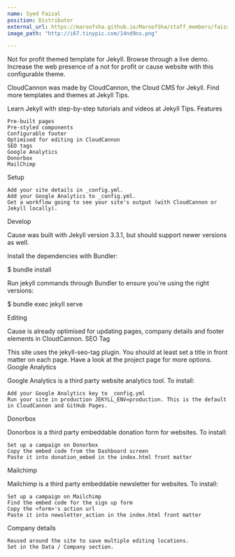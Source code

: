 ```yaml
---
name: Syed Faizal
position: Distributor
external_url: https://maroofsha.github.io/MaroofSha/staff_members/faizal/
image_path: "http://i67.tinypic.com/14nd9ns.png"

---
```



Not for profit themed template for Jekyll. Browse through a live demo. Increase the web presence of a not for profit or cause website with this configurable theme.

CloudCannon was made by CloudCannon, the Cloud CMS for Jekyll. Find more templates and themes at Jekyll Tips.

Learn Jekyll with step-by-step tutorials and videos at Jekyll Tips.
Features

    Pre-built pages
    Pre-styled components
    Configurable footer
    Optimised for editing in CloudCannon
    SEO tags
    Google Analytics
    Donorbox
    MailChimp

Setup

    Add your site details in _config.yml.
    Add your Google Analytics to _config.yml.
    Get a workflow going to see your site's output (with CloudCannon or Jekyll locally).

Develop

Cause was built with Jekyll version 3.3.1, but should support newer versions as well.

Install the dependencies with Bundler:

$ bundle install

Run jekyll commands through Bundler to ensure you're using the right versions:

$ bundle exec jekyll serve

Editing

Cause is already optimised for updating pages, company details and footer elements in CloudCannon.
SEO Tag

This site uses the jekyll-seo-tag plugin. You should at least set a title in front matter on each page. Have a look at the project page for more options.
Google Analytics

Google Analytics is a third party website analytics tool. To install:

    Add your Google Analytics key to _config.yml
    Run your site in production JEKYLL_ENV=production. This is the default in CloudCannon and GitHub Pages.

Donorbox

Donorbox is a third party embeddable donation form for websites. To install:

    Set up a campaign on Donorbox
    Copy the embed code from the Dashboard screen
    Paste it into donation_embed in the index.html front matter

Mailchimp

Mailchimp is a third party embeddable newsletter for websites. To install:

    Set up a campaign on Mailchimp
    Find the embed code for the sign up form
    Copy the <form>'s action url
    Paste it into newsletter_action in the index.html front matter

Company details

    Reused around the site to save multiple editing locations.
    Set in the Data / Company section.
